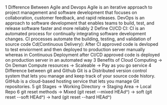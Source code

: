 1 Difference Between Agile and Devops 
Agile is an iterative approach to project management and software development that focuses on collaboration, customer feedback, and rapid releases.
DevOps is an approach to software development that enables teams to build, test, and release software faster and more reliably
2 Define CI/CD
CI: CI is an automated process for continually integrating software development changes. CI processes automate the building, testing, and validation of source code
Cd(Continuous Delivery): After CI approved code is devloped to test enviorment and then deployed to production server manually whereas in Continuous Deployment after CI/CD approved code is deployed on production server in an automated way 
3 Benefits of Cloud Computing
-> On Deman Compute resources
-> Scaleable
-> Pay as you go service 
4 Difference between git and Github 
Git is a Distributed version control system that lets you manage and keep track of your source code history. GitHub is a cloud-based hosting service that lets you manage Git repositories.
5 git Stages
-> Working Directory 
-> Staging Area
-> Local Repo
6 git reset methods 
-> Mixed (git reset --mixed HEAd^)
-> soft (git reset --soft HEAd^)
-> hard (git reset --hard HEAd^)
